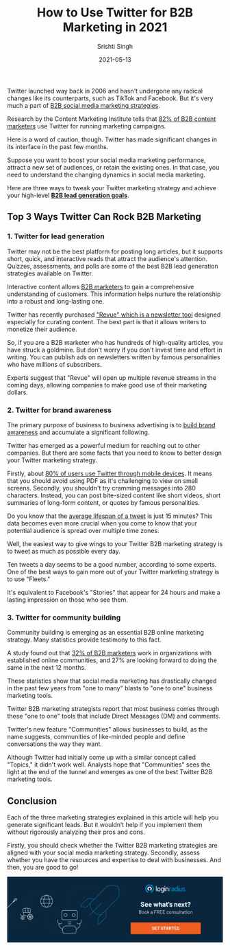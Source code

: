 ﻿---
title: "How to Use Twitter for B2B Marketing in 2021"
date: "2021-05-13"
coverImage: "Twitter-for-B2B-Marketing-in-2021.jpg"
tags: ["loginradius"]
featured: false 
author: "Srishti Singh"
description: "Twitter accounts are becoming quite popular, with 82% of companies using Twitter for B2B marketing. Here are some ways to use this network to capitalize on new partnerships and customer relationships. Read this blog also to learn how to create a solid B2B Twitter marketing plan."
metadescription: "Twitter is the right choice for B2B marketing this year, here find out how to create brand awareness, generate leads and build a community with it."
metatitle: "Top Ways for B2B Marketers Can Use Twitter to Drive Business Results"
---

Twitter launched way back in 2006 and hasn't undergone any radical changes like its counterparts, such as TikTok and Facebook. But it's very much a part of [B2B social media marketing strategies](https://www.loginradius.com/blog/fuel/2021/03/20-Content-Ideas-for-Most-Engaging-B2B-LinkedIn-Posts/).

  

Research by the Content Marketing Institute tells that [82% of B2B content marketers](https://contentmarketinginstitute.com/wp-content/uploads/2020/09/b2b-2021-research-final.pdf) use Twitter for running marketing campaigns.

  

Here is a word of caution, though. Twitter has made significant changes in its interface in the past few months.

  

Suppose you want to boost your social media marketing performance, attract a new set of audiences, or retain the existing ones. In that case, you need to understand the changing dynamics in social media marketing.

  

Here are three ways to tweak your Twitter marketing strategy and achieve your high-level **[B2B lead generation goals](https://www.loginradius.com/blog/fuel/2021/03/B2B-Lead-Generation-for-2021/)**.

## Top 3 Ways Twitter Can Rock B2B Marketing

### 1. Twitter for lead generation

Twitter may not be the best platform for posting long articles, but it supports short, quick, and interactive reads that attract the audience's attention. Quizzes, assessments, and polls are some of the best B2B lead generation strategies available on Twitter.

  

Interactive content allows [B2B marketers](https://www.loginradius.com/blog/fuel/2021/02/tips-and-tricks-b2b-consultant/) to gain a comprehensive understanding of customers. This information helps nurture the relationship into a robust and long-lasting one.

  

Twitter has recently purchased ["Revue" which is a newsletter tool](https://www.getrevue.co/) designed especially for curating content. The best part is that it allows writers to monetize their audience.

  

So, if you are a B2B marketer who has hundreds of high-quality articles, you have struck a goldmine. But don't worry if you don't invest time and effort in writing. You can publish ads on newsletters written by famous personalities who have millions of subscribers.

  

Experts suggest that "Revue" will open up multiple revenue streams in the coming days, allowing companies to make good use of their marketing dollars.

### 2. Twitter for brand awareness

  

The primary purpose of business to business advertising is to <a rel="nofollow" href="https://visme.co/blog/brand-awareness/">build brand awareness</a> and accumulate a significant following.

  

Twitter has emerged as a powerful medium for reaching out to other companies. But there are some facts that you need to know to better design your Twitter marketing strategy.

  

Firstly, about [80% of users use Twitter through mobile devices](https://developers.google.com/web/showcase/2017/twitter). It means that you should avoid using PDF as it's challenging to view on small screens. Secondly, you shouldn't try cramming messages into 280 characters. Instead, you can post bite-sized content like short videos, short summaries of long-form content, or quotes by famous personalities.

  

Do you know that the [average lifespan of a tweet](https://the-refinery.io/blog/how-long-does-a-social-media-post-last) is just 15 minutes? This data becomes even more crucial when you come to know that your potential audience is spread over multiple time zones.

  

Well, the easiest way to give wings to your Twitter B2B marketing strategy is to tweet as much as possible every day.

  

Ten tweets a day seems to be a good number, according to some experts. One of the best ways to gain more out of your Twitter marketing strategy is to use "Fleets."

  

It's equivalent to Facebook's "Stories" that appear for 24 hours and make a lasting impression on those who see them.

### 3. Twitter for community building

Community building is emerging as an essential B2B online marketing strategy. Many statistics provide testimony to this fact.

  

A study found out that [32% of B2B marketers](https://contentmarketinginstitute.com/wp-content/uploads/2020/09/b2b-2021-research-final.pdf) work in organizations with established online communities, and 27% are looking forward to doing the same in the next 12 months.

  

These statistics show that social media marketing has drastically changed in the past few years from "one to many" blasts to "one to one" business marketing tools.

  

Twitter B2B marketing strategists report that most business comes through these "one to one" tools that include Direct Messages (DM) and comments.

  

Twitter's new feature "Communities" allows businesses to build, as the name suggests, communities of like-minded people and define conversations the way they want.

  

Although Twitter had initially come up with a similar concept called "Topics," it didn't work well. Analysts hope that "Communities" sees the light at the end of the tunnel and emerges as one of the best Twitter B2B marketing tools.

## Conclusion

Each of the three marketing strategies explained in this article will help you generate significant leads. But it wouldn’t help if you implement them without rigorously analyzing their pros and cons.

  

Firstly, you should check whether the Twitter B2B marketing strategies are aligned with your social media marketing strategy. Secondly, assess whether you have the resources and expertise to deal with businesses. And then, you are good to go! <p>
[![book-a-demo-Consultation](book-a-demo.png)](https://www.loginradius.com/book-a-demo/)
